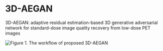 # 3D-AEGAN
3D-AEGAN: adaptive residual estimation-based 3D generative adversarial network for standard-dose image quality recovery from low-dose PET images

![Figure 1. The workflow of proposed 3D-AEGAN](./home/mingjian/Pictures/framework.png)
